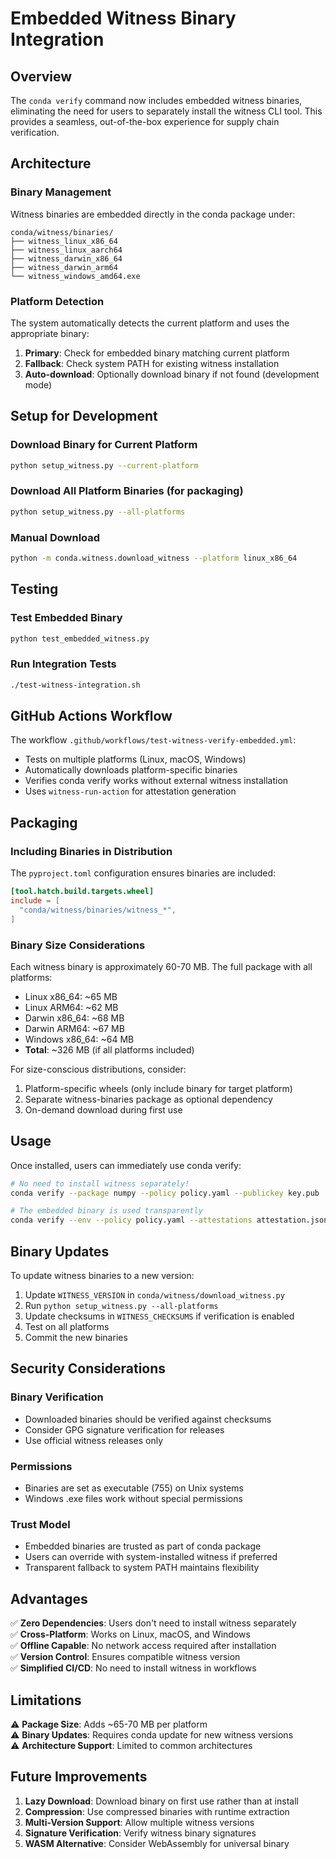 # Embedded Witness Binary Integration

## Overview

The `conda verify` command now includes embedded witness binaries, eliminating the need for users to separately install the witness CLI tool. This provides a seamless, out-of-the-box experience for supply chain verification.

## Architecture

### Binary Management

Witness binaries are embedded directly in the conda package under:
```
conda/witness/binaries/
├── witness_linux_x86_64
├── witness_linux_aarch64  
├── witness_darwin_x86_64
├── witness_darwin_arm64
└── witness_windows_amd64.exe
```

### Platform Detection

The system automatically detects the current platform and uses the appropriate binary:

1. **Primary**: Check for embedded binary matching current platform
2. **Fallback**: Check system PATH for existing witness installation
3. **Auto-download**: Optionally download binary if not found (development mode)

## Setup for Development

### Download Binary for Current Platform
```bash
python setup_witness.py --current-platform
```

### Download All Platform Binaries (for packaging)
```bash
python setup_witness.py --all-platforms
```

### Manual Download
```bash
python -m conda.witness.download_witness --platform linux_x86_64
```

## Testing

### Test Embedded Binary
```bash
python test_embedded_witness.py
```

### Run Integration Tests
```bash
./test-witness-integration.sh
```

## GitHub Actions Workflow

The workflow `.github/workflows/test-witness-verify-embedded.yml`:
- Tests on multiple platforms (Linux, macOS, Windows)
- Automatically downloads platform-specific binaries
- Verifies conda verify works without external witness installation
- Uses `witness-run-action` for attestation generation

## Packaging

### Including Binaries in Distribution

The `pyproject.toml` configuration ensures binaries are included:
```toml
[tool.hatch.build.targets.wheel]
include = [
  "conda/witness/binaries/witness_*",
]
```

### Binary Size Considerations

Each witness binary is approximately 60-70 MB. The full package with all platforms:
- Linux x86_64: ~65 MB
- Linux ARM64: ~62 MB  
- Darwin x86_64: ~68 MB
- Darwin ARM64: ~67 MB
- Windows x86_64: ~64 MB
- **Total**: ~326 MB (if all platforms included)

For size-conscious distributions, consider:
1. Platform-specific wheels (only include binary for target platform)
2. Separate witness-binaries package as optional dependency
3. On-demand download during first use

## Usage

Once installed, users can immediately use conda verify:

```bash
# No need to install witness separately!
conda verify --package numpy --policy policy.yaml --publickey key.pub

# The embedded binary is used transparently
conda verify --env --policy policy.yaml --attestations attestation.json
```

## Binary Updates

To update witness binaries to a new version:

1. Update `WITNESS_VERSION` in `conda/witness/download_witness.py`
2. Run `python setup_witness.py --all-platforms`
3. Update checksums in `WITNESS_CHECKSUMS` if verification is enabled
4. Test on all platforms
5. Commit the new binaries

## Security Considerations

### Binary Verification
- Downloaded binaries should be verified against checksums
- Consider GPG signature verification for releases
- Use official witness releases only

### Permissions
- Binaries are set as executable (755) on Unix systems
- Windows .exe files work without special permissions

### Trust Model
- Embedded binaries are trusted as part of conda package
- Users can override with system-installed witness if preferred
- Transparent fallback to system PATH maintains flexibility

## Advantages

✅ **Zero Dependencies**: Users don't need to install witness separately  
✅ **Cross-Platform**: Works on Linux, macOS, and Windows  
✅ **Offline Capable**: No network access required after installation  
✅ **Version Control**: Ensures compatible witness version  
✅ **Simplified CI/CD**: No need to install witness in workflows  

## Limitations

⚠️ **Package Size**: Adds ~65-70 MB per platform  
⚠️ **Binary Updates**: Requires conda update for new witness versions  
⚠️ **Architecture Support**: Limited to common architectures  

## Future Improvements

1. **Lazy Download**: Download binary on first use rather than at install
2. **Compression**: Use compressed binaries with runtime extraction
3. **Multi-Version Support**: Allow multiple witness versions
4. **Signature Verification**: Verify witness binary signatures
5. **WASM Alternative**: Consider WebAssembly for universal binary